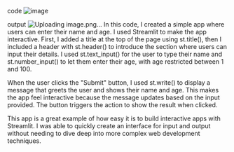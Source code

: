 code
![image](https://github.com/user-attachments/assets/19879522-ab93-4a28-966d-5e6d186a62fd)


output
![Uploading image.png…]()
In this code, I created a simple app where users can enter their name and age. I used Streamlit to make the app interactive. First, I added a title at the top of the page using st.title(), then I included a header with st.header() to introduce the section where users can input their details. I used st.text_input() for the user to type their name and st.number_input() to let them enter their age, with age restricted between 1 and 100.

When the user clicks the "Submit" button, I used st.write() to display a message that greets the user and shows their name and age. This makes the app feel interactive because the message updates based on the input provided. The button triggers the action to show the result when clicked.

This app is a great example of how easy it is to build interactive apps with Streamlit. I was able to quickly create an interface for input and output without needing to dive deep into more complex web development techniques.








